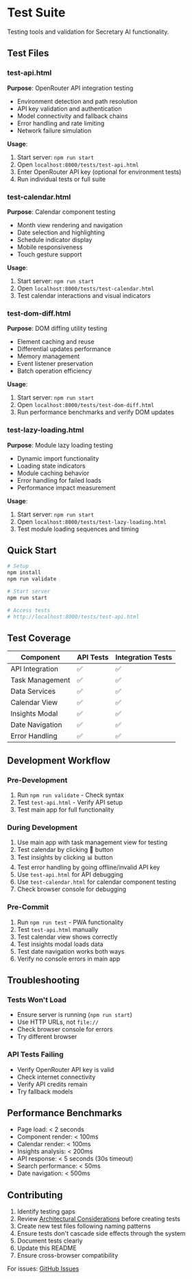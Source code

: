 # Test Suite

Testing tools and validation for Secretary AI functionality.

## Test Files

### test-api.html
**Purpose**: OpenRouter API integration testing
- Environment detection and path resolution
- API key validation and authentication
- Model connectivity and fallback chains
- Error handling and rate limiting
- Network failure simulation

**Usage**: 
1. Start server: `npm run start`
2. Open `localhost:8000/tests/test-api.html`
3. Enter OpenRouter API key (optional for environment tests)
4. Run individual tests or full suite

### test-calendar.html
**Purpose**: Calendar component testing
- Month view rendering and navigation
- Date selection and highlighting
- Schedule indicator display
- Mobile responsiveness
- Touch gesture support

**Usage**:
1. Start server: `npm run start`
2. Open `localhost:8000/tests/test-calendar.html`
3. Test calendar interactions and visual indicators

### test-dom-diff.html
**Purpose**: DOM diffing utility testing
- Element caching and reuse
- Differential updates performance
- Memory management
- Event listener preservation
- Batch operation efficiency

**Usage**:
1. Start server: `npm run start`
2. Open `localhost:8000/tests/test-dom-diff.html`
3. Run performance benchmarks and verify DOM updates

### test-lazy-loading.html
**Purpose**: Module lazy loading testing
- Dynamic import functionality
- Loading state indicators
- Module caching behavior
- Error handling for failed loads
- Performance impact measurement

**Usage**:
1. Start server: `npm run start`
2. Open `localhost:8000/tests/test-lazy-loading.html`
3. Test module loading sequences and timing

## Quick Start

```bash
# Setup
npm install
npm run validate

# Start server
npm run start

# Access tests
# http://localhost:8000/tests/test-api.html
```

## Test Coverage

| Component | API Tests | Integration Tests |
|-----------|-----------|-------------------|
| API Integration | ✅ | ✅ |
| Task Management | ✅ | ✅ |
| Data Services | ✅ | ✅ |
| Calendar View | ✅ | ✅ |
| Insights Modal | ✅ | ✅ |
| Date Navigation | ✅ | ✅ |
| Error Handling | ✅ | ✅ |

## Development Workflow

### Pre-Development
1. Run `npm run validate` - Check syntax
2. Test `test-api.html` - Verify API setup
3. Test main app for full functionality

### During Development
1. Use main app with task management view for testing
2. Test calendar by clicking 📅 button
3. Test insights by clicking 📊 button  
4. Test error handling by going offline/invalid API key
5. Use `test-api.html` for API debugging
6. Use `test-calendar.html` for calendar component testing
7. Check browser console for debugging

### Pre-Commit
1. Run `npm run test` - PWA functionality
2. Test `test-api.html` manually
3. Test calendar view shows correctly
4. Test insights modal loads data
5. Test date navigation works both ways
6. Verify no console errors in main app

## Troubleshooting

### Tests Won't Load
- Ensure server is running (`npm run start`)
- Use HTTP URLs, not `file://`
- Check browser console for errors
- Try different browser

### API Tests Failing
- Verify OpenRouter API key is valid
- Check internet connectivity
- Verify API credits remain
- Try fallback models


## Performance Benchmarks

- Page load: < 2 seconds
- Component render: < 100ms
- Calendar render: < 100ms
- Insights analysis: < 200ms
- API response: < 5 seconds (30s timeout)
- Search performance: < 50ms
- Date navigation: < 500ms

## Contributing

1. Identify testing gaps
2. Review [Architectural Considerations](../CLAUDE.md#-architectural-considerations) before creating tests
3. Create new test files following naming patterns
4. Ensure tests don't cascade side effects through the system
5. Document tests clearly
6. Update this README
7. Ensure cross-browser compatibility

For issues: [GitHub Issues](../../issues)